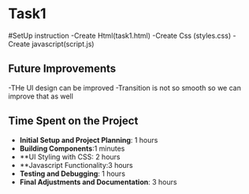 # Task1
#SetUp instruction
-Create Html(task1.html)
-Create Css (styles.css)
-Create javascript(script.js)

## Future Improvements
-THe UI design can be improved 
-Transition is not so smooth so we can improve that as well

## Time Spent on the Project

- **Initial Setup and Project Planning**: 1 hours
- **Building Components**:1 minutes
- **UI Styling with CSS: 2 hours
- **Javascript Functionality:3 hours
- **Testing and Debugging**: 1 hours
- **Final Adjustments and Documentation**: 3 hours
